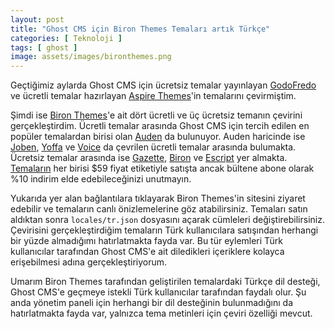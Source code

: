 ```yaml
---
layout: post
title: "Ghost CMS için Biron Themes Temaları artık Türkçe"
categories: [ Teknoloji ]
tags: [ ghost ]
image: assets/images/bironthemes.png
---
```

Geçtiğimiz aylarda Ghost CMS için ücretsiz temalar yayınlayan [GodoFredo](/ghost-cms-icin-godofredo-temalari-artik-turkce/) ve ücretli temalar hazırlayan [Aspire Themes](/ghost-cms-icin-aspire-themes-temalari-artik-turkce/)'in temalarını çevirmiştim.

Şimdi ise [Biron Themes](https://bironthemes.com/)'e ait dört ücretli ve üç ücretsiz temanın çevirini gerçekleştirdim. Ücretli temalar arasında Ghost CMS için tercih edilen en popüler temalardan birisi olan [Auden](https://bironthemes.com/themes/auden-ghost/) da bulunuyor. Auden haricinde ise [Joben](https://bironthemes.com/themes/joben-ghost/), [Yoffa](https://bironthemes.com/themes/yoffa-ghost/) ve [Voice](https://bironthemes.com/themes/voice-ghost/) da çevrilen ücretli temalar arasında bulumakta. Ücretsiz temalar arasında ise [Gazette](https://bironthemes.com/themes/gazette-ghost/), [Biron](https://bironthemes.com/themes/biron-ghost/) ve [Escript](https://bironthemes.com/themes/escript-ghost/) yer almakta. [Temaların](https://bironthemes.com/themes/) her birisi $59 fiyat etiketiyle satışta ancak bültene abone olarak %10 indirim elde edebileceğinizi unutmayın.

Yukarıda yer alan bağlantılara tıklayarak Biron Themes'in sitesini ziyaret edebilir ve temaların canlı önizlemelerine göz atabilirsiniz. Temaları satın aldıktan sonra `locales/tr.json` dosyasını açarak cümleleri değiştirebilirsiniz. Çevirisini gerçekleştirdiğim temaların Türk kullanıcılara satışından herhangi bir yüzde almadığımı hatırlatmakta fayda var. Bu tür eylemleri Türk kullanıcılar tarafından Ghost CMS'e ait diledikleri içeriklere kolayca erişebilmesi adına gerçekleştiriyorum.

Umarım Biron Themes tarafından geliştirilen temalardaki Türkçe dil desteği, Ghost CMS'e geçmeye istekli Türk kullanıcılar tarafından faydalı olur. Şu anda yönetim paneli için herhangi bir dil desteğinin bulunmadığını da hatırlatmakta fayda var, yalnızca tema metinleri için çeviri özelliği mevcut.

